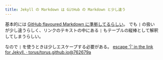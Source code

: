 ```yaml
---
title: Jekyll の Markdown は GitHub の Markdown と少し違う
---
```


基本的には [GitHub flavoured Markdown に準拠してるらしい](https://jekyllrb.com/docs/configuration/markdown/)。
でも `|` の扱いが少し違うらしく、リンクのテキストの中にある `|` もテーブルの縦棒として解釈してしまうらしい。

なので `|` を使うときは少しエスケープする必要がある。
[escape '|' in the link for Jekyll. · torus/torus.github.io@762679a](https://github.com/torus/torus.github.io/commit/762679a7bb18a017e13f439dd2c4d225b5315bc9)
